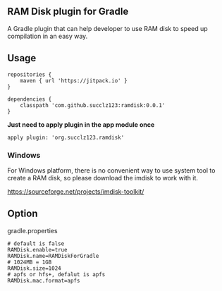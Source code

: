 ## RAM Disk plugin for Gradle

A Gradle plugin that can help developer to use RAM disk to speed up compilation in an easy way.

## Usage

~~~
repositories {
    maven { url 'https://jitpack.io' }
}
~~~

~~~
dependencies {
    classpath 'com.github.succlz123:ramdisk:0.0.1'
}
~~~

**Just need to apply plugin in the app module once**
~~~
apply plugin: 'org.succlz123.ramdisk'
~~~

### Windows

For Windows platform, there is no convenient way to use system tool to create a RAM disk, so please download the imdisk to work with it.

https://sourceforge.net/projects/imdisk-toolkit/

## Option

gradle.properties

~~~
# default is false
RAMDisk.enable=true
RAMDisk.name=RAMDiskForGradle
# 1024MB = 1GB
RAMDisk.size=1024
# apfs or hfs+, defalut is apfs
RAMDisk.mac.format=apfs
~~~

